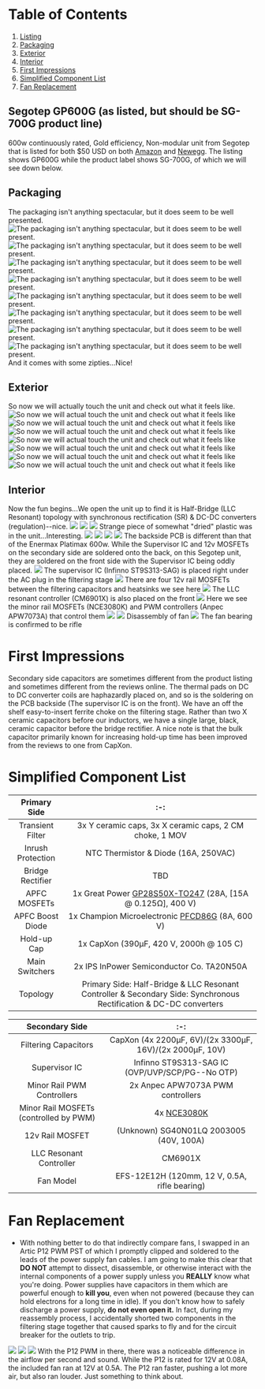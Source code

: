 # Table of Contents
1. [Listing](#listing)
2. [Packaging](#packaging)
3. [Exterior](#exterior)
4. [Interior](#interior)
5. [First Impressions](#first-impressions)
6. [Simplified Component List](#simplified-component-list)
7. [Fan Replacement](#fan-replacement)

## Segotep GP600G (as listed, but should be SG-700G product line)
600w continuously rated, Gold efficiency, Non-modular unit from Segotep that is listed for both $50 USD on both [Amazon](https://www.amazon.com/dp/B0832KN3RV/ref=twister_B08G1G6MLF?_encoding=UTF8&th=1) and [Newegg](https://www.newegg.com/segotep-gp-series-600w-non-modular/p/1HU-00Z0-00008). The listing shows GP600G while the product label shows SG-700G, of which we will see down below.

## Packaging
The packaging isn't anything spectacular, but it does seem to be well presented.   
![The packaging isn't anything spectacular, but it does seem to be well present.](https://i.imgur.com/fT7dhd6.jpg)
![The packaging isn't anything spectacular, but it does seem to be well present.](https://i.imgur.com/2qK8oeF.jpg)
![The packaging isn't anything spectacular, but it does seem to be well present.](https://i.imgur.com/6t4ELTl.jpg)
![The packaging isn't anything spectacular, but it does seem to be well present.](https://i.imgur.com/Wf0lfl5.jpg)
![The packaging isn't anything spectacular, but it does seem to be well present.](https://i.imgur.com/BmiWzhh.jpg)
![The packaging isn't anything spectacular, but it does seem to be well present.](https://i.imgur.com/3ezyU6F.jpg)
![The packaging isn't anything spectacular, but it does seem to be well present.](https://i.imgur.com/p1aJ9BA.jpg)
![The packaging isn't anything spectacular, but it does seem to be well present.](https://i.imgur.com/j4FvsMY.jpg)
And it comes with some zipties...Nice!

## Exterior
So now we will actually touch the unit and check out what it feels like.
![So now we will actual touch the unit and check out what it feels like](https://i.imgur.com/aZcxsz1.jpg)
![So now we will actual touch the unit and check out what it feels like](https://i.imgur.com/cX0FfqT.jpg)
![So now we will actual touch the unit and check out what it feels like](https://i.imgur.com/QmQVILP.jpg)
![So now we will actual touch the unit and check out what it feels like](https://i.imgur.com/FFRXQCr.jpg)
![So now we will actual touch the unit and check out what it feels like](https://i.imgur.com/ixy8JGx.jpg)
![So now we will actual touch the unit and check out what it feels like](https://i.imgur.com/V4yfSuT.jpg)
![So now we will actual touch the unit and check out what it feels like](https://i.imgur.com/ZVR9jDO.jpg)

## Interior 
Now the fun begins...We open the unit up to find it is Half-Bridge (LLC Resonant) topology with synchronous rectification (SR) & DC-DC converters (regulation)--nice.
![](https://i.imgur.com/Td9uub4.jpg)
![](https://i.imgur.com/8iMVvgp.jpg)
![](https://i.imgur.com/8CCMvuo.jpg)
Strange piece of somewhat "dried" plastic was in the unit...Interesting.
![](https://i.imgur.com/qMq45k7.jpg)
![](https://i.imgur.com/m4q578r.jpg)
![](https://i.imgur.com/4jYJg2M.jpg)
![](https://i.imgur.com/34tJzQv.jpg)
The backside PCB is different than that of the Enermax Platimax 600w. While the Supervisor IC and 12v MOSFETs on the secondary side are soldered onto the back, on this Segotep unit, they are soldered on the front side with the Supervisor IC being oddly placed.
![](https://i.imgur.com/oT0qB0m.jpg)
The supervisor IC (Infinno ST9S313-SAG) is placed right under the AC plug in the filtering stage
![](https://i.imgur.com/jcTDXrg.jpg)
There are four 12v rail MOSFETs between the filtering capacitors and heatsinks we see here
![](https://i.imgur.com/VoW90Cb.jpg)
The LLC resonant controller (CM6901X) is also placed on the front
![](https://i.imgur.com/XdB55tq.jpg)
Here we see the minor rail MOSFETs (NCE3080K) and PWM controllers (Anpec APW7073A) that control them
![](https://i.imgur.com/tODsNEF.jpg)
![](https://i.imgur.com/isia49J.jpg)
Disassembly of fan
![](https://i.imgur.com/lm8dyQM.jpg)
The fan bearing is confirmed to be rifle

# First Impressions
Secondary side capacitors are sometimes different from the product listing and sometimes different from the reviews online. The thermal pads on DC to DC converter coils are haphazardly placed on, and so is the soldering on the PCB backside (The supervisor IC is on the front). We have an off the shelf easy-to-insert ferrite choke on the filtering stage. Rather than two X ceramic capacitors before our inductors, we have a single large, black, ceramic capacitor before the bridge rectifier. A nice note is that the bulk capacitor primarily known for increasing hold-up time has been improved from the reviews to one from CapXon.

# Simplified Component List
  | Primary Side            |:-:|
  | :-:                     |:-:|
  | Transient Filter        | 3x Y ceramic caps, 3x X ceramic caps, 2 CM choke, 1 MOV |
  | Inrush Protection       | NTC Thermistor & Diode (16A, 250VAC) |
  | Bridge Rectifier        | TBD |
  | APFC MOSFETs            | 1x Great Power [GP28S50X-TO247](https://alltransistors.com/pdfdatasheet_champion/gp28s50.pdf) (28A, [15A @ 0.125Ω], 400 V) |
  | APFC Boost Diode        | 1x Champion Microelectronic [PFCD86G](https://datasheet4u.com/datasheet-pdf/ChampionMicroelectronic/CMPFCD86/pdf.php?id=938654) (8A, 600 V) |
  | Hold-up Cap             | 1x CapXon (390μF, 420 V, 2000h @ 105 C) |
  | Main Switchers          | 2x IPS InPower Semiconductor Co. TA20N50A |
  | Topology                |  Primary Side: Half-Bridge & LLC Resonant Controller & Secondary Side: Synchronous Rectification & DC-DC converters |


  | Secondary Side          | :-: |
  | :-:                     | :-: |
  | Filtering Capacitors    | CapXon (4x 2200μF, 6V)/(2x 3300μF, 16V)/(2x 2000μF, 10V)  |
  | Supervisor IC           | Infinno ST9S313-SAG IC (OVP/UVP/SCP/PG--No OTP) |
  | Minor Rail PWM Controllers         | 2x Anpec APW7073A PWM controllers |
  | Minor Rail MOSFETs (controlled by PWM) | 4x [NCE3080K](https://datasheet.lcsc.com/szlcsc/Wuxi-NCE-Power-Semiconductor-NCE3080K_C108901.pdf)
  | 12v Rail MOSFET | (Unknown) SG40N01LQ 2003005 (40V, 100A) |
  | LLC Resonant Controller | CM6901X |
  | Fan Model               | EFS-12E12H (120mm, 12 V, 0.5A,  rifle bearing) |

# Fan Replacement
* With nothing better to do that indirectly compare fans, I swapped in an Artic P12  PWM PST of which I promptly clipped and soldered to the leads of the power supply fan cables. I am going to make this clear that __**DO NOT**__ attempt to dissect, disassemble, or otherwise interact with the internal components of a power supply unless you **REALLY** know what you're doing. Power supplies have capacitors in them which are powerful enough to **kill you**, even when not powered (because they can hold electrons for a long time in idle). If you don't know how to safely discharge a power supply, **do not even open it.** In fact, during my reassembly process, I accidentally shorted two components in the filtering stage together that caused sparks to fly and for the circuit breaker for the outlets to trip.

![](https://i.imgur.com/oEk21yU.jpg)
![](https://i.imgur.com/uahDP5A.jpg)
![](https://i.imgur.com/blqf3zS.jpg)
With the P12 PWM in there, there was a noticeable difference in the airflow per second and sound. While the P12 is rated for 12V at 0.08A, the included fan ran at 12V at 0.5A. The P12 ran faster, pushing a lot more air, but also ran louder. Just something to think about.

